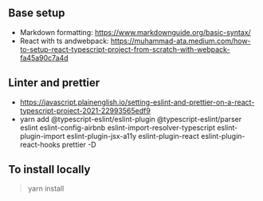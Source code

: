 ## Base setup

- Markdown formatting: https://www.markdownguide.org/basic-syntax/
- React with ts andwebpack: https://muhammad-ata.medium.com/how-to-setup-react-typescript-project-from-scratch-with-webpack-fa45a90c7a4d

## Linter and prettier

- https://javascript.plainenglish.io/setting-eslint-and-prettier-on-a-react-typescript-project-2021-22993565edf9
- yarn add @typescript-eslint/eslint-plugin @typescript-eslint/parser eslint eslint-config-airbnb eslint-import-resolver-typescript eslint-plugin-import eslint-plugin-jsx-a11y eslint-plugin-react eslint-plugin-react-hooks prettier -D

## To install locally

> yarn install